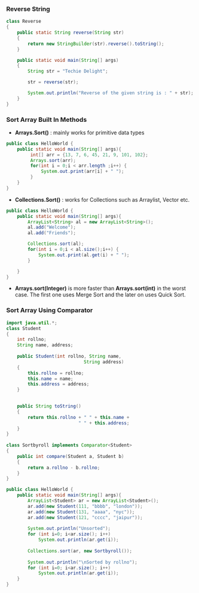 ### Reverse String

```Java
class Reverse
{
	public static String reverse(String str)
	{
		return new StringBuilder(str).reverse().toString();
	}

	public static void main(String[] args)
	{
		String str = "Techie Delight";

		str = reverse(str);

		System.out.println("Reverse of the given string is : " + str);
	}
}
```
### Sort Array Built In Methods
* **Arrays.Sort()** : mainly works for primitive data types

```Java
public class HelloWorld {
	public static void main(String[] args){
		 int[] arr = {13, 7, 6, 45, 21, 9, 101, 102};
		 Arrays.sort(arr);
		 for(int i = 0;i < arr.length ;i++) {
			 System.out.print(arr[i] + " ");
		 }
	}
}
```
* **Collections.Sort()** : works for Collections such as Arraylist, Vector etc.
```Java
public class HelloWorld {
	public static void main(String[] args){
		ArrayList<String> al = new ArrayList<String>(); 
		al.add("Welcome"); 
		al.add("Friends"); 

		Collections.sort(al);
		for(int i = 0;i < al.size();i++) {
			System.out.print(al.get(i) + " ");
		}

	}
}

```

* **Arrays.sort(Integer)** is more faster than **Arrays.sort(int)** in the worst case. The first one uses Merge Sort and the later on uses Quick Sort. 

### Sort Array Using Comparator

```Java
import java.util.*;
class Student 
{ 
    int rollno; 
    String name, address; 
  
    public Student(int rollno, String name, 
                             String address) 
    { 
        this.rollno = rollno; 
        this.name = name; 
        this.address = address; 
    } 
  

    public String toString() 
    { 
        return this.rollno + " " + this.name + 
                           " " + this.address; 
    } 
} 
  
class Sortbyroll implements Comparator<Student> 
{ 
    public int compare(Student a, Student b) 
    { 
        return a.rollno - b.rollno; 
    } 
} 

public class HelloWorld {
	public static void main(String[] args){
        ArrayList<Student> ar = new ArrayList<Student>(); 
        ar.add(new Student(111, "bbbb", "london")); 
        ar.add(new Student(131, "aaaa", "nyc")); 
        ar.add(new Student(121, "cccc", "jaipur")); 
  
        System.out.println("Unsorted"); 
        for (int i=0; i<ar.size(); i++) 
            System.out.println(ar.get(i)); 
  
        Collections.sort(ar, new Sortbyroll()); 
  
        System.out.println("\nSorted by rollno"); 
        for (int i=0; i<ar.size(); i++) 
            System.out.println(ar.get(i)); 
	}
}
```
